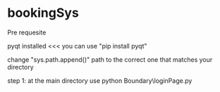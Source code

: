 # bookingSys

Pre requesite

pyqt installed <<< you can use "pip install pyqt"

change "sys.path.append()" path to the correct one that matches your directory

step 1: at the main directory use python Boundary\loginPage.py
